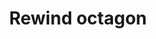 ---
title: Rewind octagon
tags: ["rewind", "octagon", "go back", "retrace", "rewind icon", "rewind symbol", "reverse direction"]
icon: rewind-octagon
svg: '<svg xmlns="http://www.w3.org/2000/svg" width="24" height="24" fill="none" viewBox="0 0 24 24" stroke-width="1.5" stroke-linecap="round" stroke-linejoin="round" stroke="currentColor"><path d="M7.805 3.469C8.16 3.115 8.451 3 8.937 3h6.126c.486 0 .778.115 1.132.469l4.336 4.336c.354.354.469.646.469 1.132v6.126c0 .5-.125.788-.469 1.132l-4.336 4.336c-.354.354-.646.469-1.132.469H8.937c-.5 0-.788-.125-1.132-.469L3.47 16.195c-.355-.355-.47-.646-.47-1.132V8.937c0-.5.125-.788.469-1.132z"/><path d="M8.008 10.71C7.336 11.256 7 11.53 7 12s.336.743 1.008 1.29c.185.152.37.295.538.413.149.104.316.212.49.318.67.407 1.006.611 1.306.385s.328-.697.383-1.642c.015-.267.025-.53.025-.764 0-.235-.01-.497-.025-.764-.055-.945-.082-1.417-.383-1.642-.3-.226-.635-.022-1.306.385a9 9 0 0 0-.49.318 10 10 0 0 0-.538.412m5.75.001c-.672.547-1.008.821-1.008 1.29s.336.743 1.008 1.29c.185.152.37.295.538.413.149.104.316.212.49.318.67.407 1.006.611 1.306.385s.328-.697.383-1.642c.015-.267.025-.53.025-.764 0-.235-.01-.497-.025-.764-.055-.945-.082-1.417-.383-1.642-.3-.226-.635-.022-1.306.385a9 9 0 0 0-.49.318 10 10 0 0 0-.538.412"/></svg>'
---